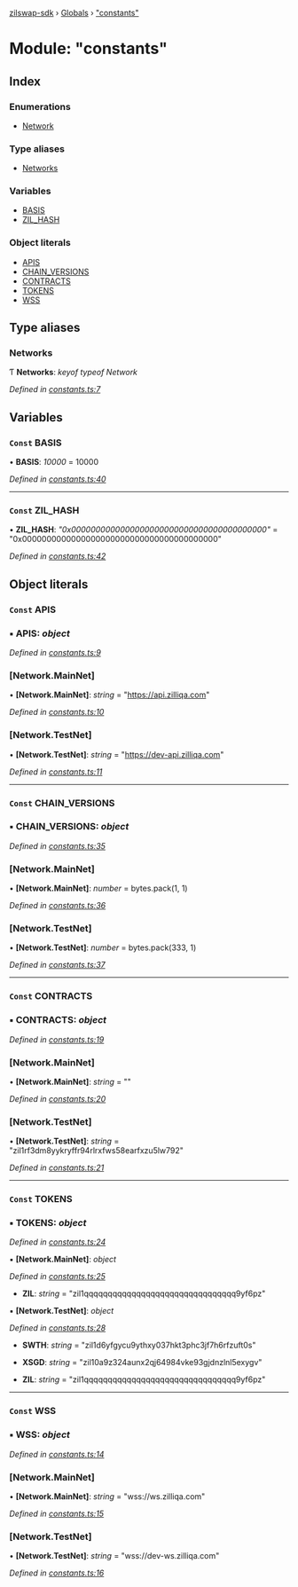 [zilswap-sdk](../README.md) › [Globals](../globals.md) › ["constants"](_constants_.md)

# Module: "constants"

## Index

### Enumerations

* [Network](../enums/_constants_.network.md)

### Type aliases

* [Networks](_constants_.md#networks)

### Variables

* [BASIS](_constants_.md#const-basis)
* [ZIL_HASH](_constants_.md#const-zil_hash)

### Object literals

* [APIS](_constants_.md#const-apis)
* [CHAIN_VERSIONS](_constants_.md#const-chain_versions)
* [CONTRACTS](_constants_.md#const-contracts)
* [TOKENS](_constants_.md#const-tokens)
* [WSS](_constants_.md#const-wss)

## Type aliases

###  Networks

Ƭ **Networks**: *keyof typeof Network*

*Defined in [constants.ts:7](https://github.com/Switcheo/zilswap-sdk/blob/257cf79/src/constants.ts#L7)*

## Variables

### `Const` BASIS

• **BASIS**: *10000* = 10000

*Defined in [constants.ts:40](https://github.com/Switcheo/zilswap-sdk/blob/257cf79/src/constants.ts#L40)*

___

### `Const` ZIL_HASH

• **ZIL_HASH**: *"0x0000000000000000000000000000000000000000"* = "0x0000000000000000000000000000000000000000"

*Defined in [constants.ts:42](https://github.com/Switcheo/zilswap-sdk/blob/257cf79/src/constants.ts#L42)*

## Object literals

### `Const` APIS

### ▪ **APIS**: *object*

*Defined in [constants.ts:9](https://github.com/Switcheo/zilswap-sdk/blob/257cf79/src/constants.ts#L9)*

###  [Network.MainNet]

• **[Network.MainNet]**: *string* = "https://api.zilliqa.com"

*Defined in [constants.ts:10](https://github.com/Switcheo/zilswap-sdk/blob/257cf79/src/constants.ts#L10)*

###  [Network.TestNet]

• **[Network.TestNet]**: *string* = "https://dev-api.zilliqa.com"

*Defined in [constants.ts:11](https://github.com/Switcheo/zilswap-sdk/blob/257cf79/src/constants.ts#L11)*

___

### `Const` CHAIN_VERSIONS

### ▪ **CHAIN_VERSIONS**: *object*

*Defined in [constants.ts:35](https://github.com/Switcheo/zilswap-sdk/blob/257cf79/src/constants.ts#L35)*

###  [Network.MainNet]

• **[Network.MainNet]**: *number* = bytes.pack(1, 1)

*Defined in [constants.ts:36](https://github.com/Switcheo/zilswap-sdk/blob/257cf79/src/constants.ts#L36)*

###  [Network.TestNet]

• **[Network.TestNet]**: *number* = bytes.pack(333, 1)

*Defined in [constants.ts:37](https://github.com/Switcheo/zilswap-sdk/blob/257cf79/src/constants.ts#L37)*

___

### `Const` CONTRACTS

### ▪ **CONTRACTS**: *object*

*Defined in [constants.ts:19](https://github.com/Switcheo/zilswap-sdk/blob/257cf79/src/constants.ts#L19)*

###  [Network.MainNet]

• **[Network.MainNet]**: *string* = ""

*Defined in [constants.ts:20](https://github.com/Switcheo/zilswap-sdk/blob/257cf79/src/constants.ts#L20)*

###  [Network.TestNet]

• **[Network.TestNet]**: *string* = "zil1rf3dm8yykryffr94rlrxfws58earfxzu5lw792"

*Defined in [constants.ts:21](https://github.com/Switcheo/zilswap-sdk/blob/257cf79/src/constants.ts#L21)*

___

### `Const` TOKENS

### ▪ **TOKENS**: *object*

*Defined in [constants.ts:24](https://github.com/Switcheo/zilswap-sdk/blob/257cf79/src/constants.ts#L24)*

▪ **[Network.MainNet]**: *object*

*Defined in [constants.ts:25](https://github.com/Switcheo/zilswap-sdk/blob/257cf79/src/constants.ts#L25)*

* **ZIL**: *string* = "zil1qqqqqqqqqqqqqqqqqqqqqqqqqqqqqqqq9yf6pz"

▪ **[Network.TestNet]**: *object*

*Defined in [constants.ts:28](https://github.com/Switcheo/zilswap-sdk/blob/257cf79/src/constants.ts#L28)*

* **SWTH**: *string* = "zil1d6yfgycu9ythxy037hkt3phc3jf7h6rfzuft0s"

* **XSGD**: *string* = "zil10a9z324aunx2qj64984vke93gjdnzlnl5exygv"

* **ZIL**: *string* = "zil1qqqqqqqqqqqqqqqqqqqqqqqqqqqqqqqq9yf6pz"

___

### `Const` WSS

### ▪ **WSS**: *object*

*Defined in [constants.ts:14](https://github.com/Switcheo/zilswap-sdk/blob/257cf79/src/constants.ts#L14)*

###  [Network.MainNet]

• **[Network.MainNet]**: *string* = "wss://ws.zilliqa.com"

*Defined in [constants.ts:15](https://github.com/Switcheo/zilswap-sdk/blob/257cf79/src/constants.ts#L15)*

###  [Network.TestNet]

• **[Network.TestNet]**: *string* = "wss://dev-ws.zilliqa.com"

*Defined in [constants.ts:16](https://github.com/Switcheo/zilswap-sdk/blob/257cf79/src/constants.ts#L16)*
